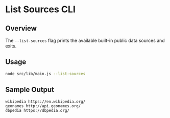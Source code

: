 # List Sources CLI

## Overview

The `--list-sources` flag prints the available built-in public data sources and exits.

## Usage

```bash
node src/lib/main.js --list-sources
```

## Sample Output

```
wikipedia https://en.wikipedia.org/
geonames http://api.geonames.org/
dbpedia https://dbpedia.org/
```